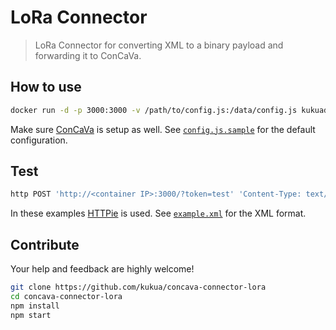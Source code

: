 # LoRa Connector

> LoRa Connector for converting XML to a binary payload and forwarding it to ConCaVa.

## How to use

```bash
docker run -d -p 3000:3000 -v /path/to/config.js:/data/config.js kukuadev/concava-connector-lora
```

Make sure [ConCaVa](https://github.com/kukua/concava) is setup as well.
See [`config.js.sample`](https://github.com/kukua/concava-connector-lora/tree/master/config.js.sample) for the default configuration.

## Test

```bash
http POST 'http://<container IP>:3000/?token=test' 'Content-Type: text/xml' < example.xml
```

In these examples [HTTPie](https://github.com/jkbrzt/httpie) is used.
See [`example.xml`](https://github.com/kukua/concava-connector-lora/tree/master/example.xml) for the XML format.

## Contribute

Your help and feedback are highly welcome!

```bash
git clone https://github.com/kukua/concava-connector-lora
cd concava-connector-lora
npm install
npm start
```
